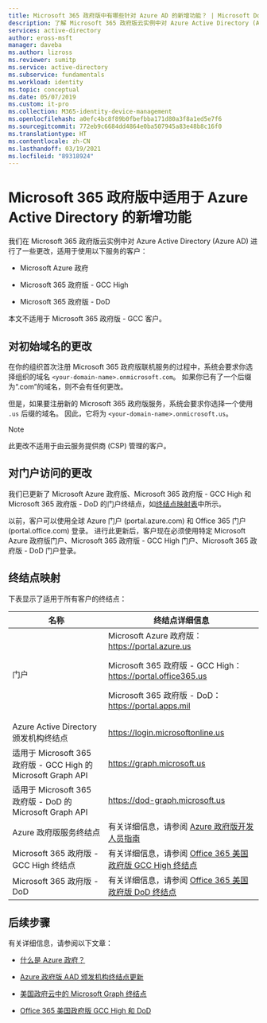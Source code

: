 ```yaml
---
title: Microsoft 365 政府版中有哪些针对 Azure AD 的新增功能？ | Microsoft Docs
description: 了解 Microsoft 365 政府版云实例中对 Azure Active Directory (Azure AD) 的一些更改，这些更改可能会影响你。
services: active-directory
author: eross-msft
manager: daveba
ms.author: lizross
ms.reviewer: sumitp
ms.service: active-directory
ms.subservice: fundamentals
ms.workload: identity
ms.topic: conceptual
ms.date: 05/07/2019
ms.custom: it-pro
ms.collection: M365-identity-device-management
ms.openlocfilehash: a0efc4bc8f89b0fbefbba171d80a3f8a1ed5e7f6
ms.sourcegitcommit: 772eb9c6684dd4864e0ba507945a83e48b8c16f0
ms.translationtype: HT
ms.contentlocale: zh-CN
ms.lasthandoff: 03/19/2021
ms.locfileid: "89318924"
---
```

# <a name="whats-new-for-azure-active-directory-in-microsoft-365-government"></a>Microsoft 365 政府版中适用于 Azure Active Directory 的新增功能

我们在 Microsoft 365 政府版云实例中对 Azure Active Directory (Azure AD) 进行了一些更改，适用于使用以下服务的客户：

- Microsoft Azure 政府

- Microsoft 365 政府版 - GCC High

- Microsoft 365 政府版 - DoD

本文不适用于 Microsoft 365 政府版 - GCC 客户。

## <a name="changes-to-the-initial-domain-name"></a>对初始域名的更改

在你的组织首次注册 Microsoft 365 政府版联机服务的过程中，系统会要求你选择组织的域名 `<your-domain-name>.onmicrosoft.com`。 如果你已有了一个后缀为“.com”的域名，则不会有任何更改。

但是，如果要注册新的 Microsoft 365 政府版服务，系统会要求你选择一个使用 `.us` 后缀的域名。 因此，它将为 `<your-domain-name>.onmicrosoft.us`。

>[!Note]
>此更改不适用于由云服务提供商 (CSP) 管理的客户。

## <a name="changes-to-portal-access"></a>对门户访问的更改

我们已更新了 Microsoft Azure 政府版、Microsoft 365 政府版 - GCC High 和 Microsoft 365 政府版 - DoD 的门户终结点，如[终结点映射表](#endpoint-mapping)中所示。

以前，客户可以使用全球 Azure 门户 (portal.azure.com) 和 Office 365 门户 (portal.office.com) 登录。 进行此更新后，客户现在必须使用特定 Microsoft Azure 政府版门户、Microsoft 365 政府版 - GCC High 门户、Microsoft 365 政府版 - DoD 门户登录。

## <a name="endpoint-mapping"></a>终结点映射

下表显示了适用于所有客户的终结点：

| 名称 | 终结点详细信息 |
|------|------------------|
| 门户 |Microsoft Azure 政府版： https://portal.azure.us<p>Microsoft 365 政府版 - GCC High： https://portal.office365.us<p>Microsoft 365 政府版 - DoD： https://portal.apps.mil |
| Azure Active Directory 颁发机构终结点 | https://login.microsoftonline.us |
| 适用于 Microsoft 365 政府版 - GCC High 的 Microsoft Graph API | https://graph.microsoft.us |
| 适用于 Microsoft 365 政府版 - DoD 的 Microsoft Graph API | https://dod-graph.microsoft.us |
| Azure 政府版服务终结点 | 有关详细信息，请参阅 [Azure 政府版开发人员指南](../../azure-government/documentation-government-developer-guide.md) |
| Microsoft 365 政府版 - GCC High 终结点 | 有关详细信息，请参阅 [Office 365 美国政府版 GCC High 终结点](/office365/enterprise/office-365-u-s-government-gcc-high-endpoints) |
| Microsoft 365 政府版 - DoD | 有关详细信息，请参阅 [Office 365 美国政府版 DoD 终结点](/office365/enterprise/office-365-u-s-government-dod-endpoints) |

## <a name="next-steps"></a>后续步骤

有关详细信息，请参阅以下文章：

- [什么是 Azure 政府？](../../azure-government/documentation-government-welcome.md)

- [Azure 政府版 AAD 颁发机构终结点更新](https://devblogs.microsoft.com/azuregov/azure-government-aad-authority-endpoint-update/)

- [美国政府云中的 Microsoft Graph 终结点](https://developer.microsoft.com/graph/blogs/new-microsoft-graph-endpoints-in-us-government-cloud/)

- [Office 365 美国政府版 GCC High 和 DoD](/office365/servicedescriptions/office-365-platform-service-description/office-365-us-government/gcc-high-and-dod)